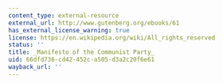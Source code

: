 ```yaml
---
content_type: external-resource
external_url: http://www.gutenberg.org/ebooks/61
has_external_license_warning: true
license: https://en.wikipedia.org/wiki/All_rights_reserved
status: ''
title: _Manifesto of the Communist Party_
uid: 66dfd736-cd42-452c-a505-d3a2c20f6e61
wayback_url: ''
---
```


